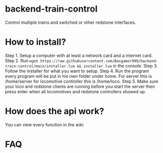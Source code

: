 # backend-train-control
Control multiple trains and switched or other redstone interfaces.

# How to install?
Step 1. Setup a computer with at least a network card and a internet card.
Step 2. Run `wget https://raw.githubusercontent.com/Basgamer999/backend-train-control/main/installer.lua && installer.lua` in the console.
Step 3. Follow the installer for what you want to setup.
Step 4. Run the program every program will be put in his own folder under home. For server this is /home/server for locomotive controller this is /home/loco. 
Step 5. Make sure your loco and redstone clients are running before you start the server then press enter when all locomotives and redstone controllers showed up.

# How does the api work? 
You can view every function in the wiki

# FAQ
